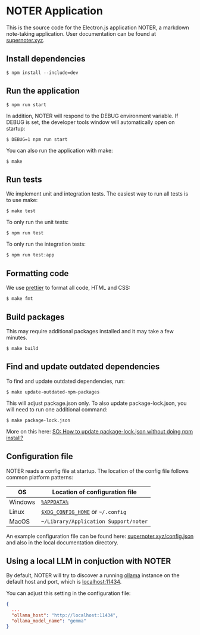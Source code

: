 # NOTER Application

This is the source code for the Electron.js application NOTER, a markdown
note-taking application. User documentation can be found at
[supernoter.xyz](https://supernoter.xyz).

## Install dependencies

```
$ npm install --include=dev
```

## Run the application

```
$ npm run start
```

In addition, NOTER will respond to the DEBUG environment variable. If DEBUG is set, the developer tools window will automatically open on startup:

```
$ DEBUG=1 npm run start
```

You can also run the application with make:

```
$ make
```

## Run tests

We implement unit and integration tests. The easiest way to run all tests is to use make:

```
$ make test
```

To only run the unit tests:

```
$ npm run test
```

To only run the integration tests:

```
$ npm run test:app
```

## Formatting code

We use [prettier](https://prettier.io/) to format all code, HTML and CSS:

```
$ make fmt
```

## Build packages

This may require additional packages installed and it may take a few minutes.

```
$ make build
```

## Find and update outdated dependencies

To find and update outdated dependencies, run:

```
$ make update-outdated-npm-packages
```

This will adjust package.json only. To also update package-lock.json, you will need to run one additional command:

```
$ make package-lock.json
```

More on this here: [SO: How to update package-lock.json without doing npm install?](https://stackoverflow.com/a/16074029/89391)

## Configuration file

NOTER reads a config file at startup. The location of the config file follows common platform patterns:

| OS      | Location of configuration file        |
|---------|---------------------------------------|
| Windows | [`%APPDATA%`](https://superuser.com/questions/632891/what-is-appdata)                          |
| Linux   | [`$XDG_CONFIG_HOME`](https://wiki.archlinux.org/title/XDG_Base_Directory) or `~/.config`     |
| MacOS   | `~/Library/Application Support/noter` |

An example configuration file can be found here:
[supernoter.xyz/config.json](https://supernoter.xyz/config.json) and also in
the local documentation directory.

## Using a local LLM in conjuction with NOTER

By default, NOTER will try to discover a running [ollama](https://ollama.com)
instance on the default host and port, which is
[localhost:11434](http://localhost:11434).

You can adjust this setting in the configuration file:

```json
{
  ...
  "ollama_host": "http://localhost:11434",
  "ollama_model_name": "gemma"
}

